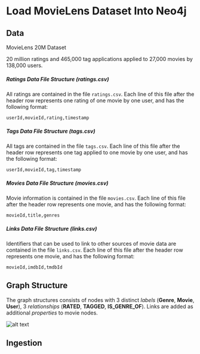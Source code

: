 # Load MovieLens Dataset Into Neo4j

## Data

MovieLens 20M Dataset

20 million ratings and 465,000 tag applications applied to 27,000 movies by 138,000 users. 


##### Ratings Data File Structure (ratings.csv)

All ratings are contained in the file `ratings.csv`. Each line of this file after the header row represents one rating of one movie by one user, and has the following format:

    userId,movieId,rating,timestamp
    
##### Tags Data File Structure (tags.csv)

All tags are contained in the file `tags.csv`. Each line of this file after the header row represents one tag applied to one movie by one user, and has the following format:

    userId,movieId,tag,timestamp

##### Movies Data File Structure (movies.csv)

Movie information is contained in the file `movies.csv`. Each line of this file after the header row represents one movie, and has the following format:

    movieId,title,genres
    
##### Links Data File Structure (links.csv)

Identifiers that can be used to link to other sources of movie data are contained in the file `links.csv`. Each line of this file after the header row represents one movie, and has the following format:

    movieId,imdbId,tmdbId
    
## Graph Structure

The graph structures consists of nodes with 3 distinct *labels* (**Genre**, **Movie**, **User**), 3 *relationships* (**RATED**, **TAGGED**, **IS_GENRE_OF**). Links are added as additional *properties* to movie nodes.

![alt text](https://i.imgur.com/PW1GohY.png "Logo Title Text 1")

## Ingestion